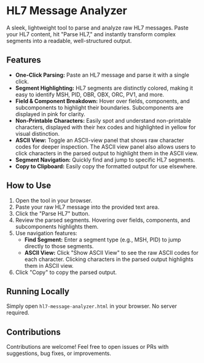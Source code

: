 # HL7 Message Analyzer

A sleek, lightweight tool to parse and analyze raw HL7 messages. Paste your HL7 content, hit "Parse HL7," and instantly transform complex segments into a readable, well-structured output.

## Features

- **One-Click Parsing:** Paste an HL7 message and parse it with a single click.
- **Segment Highlighting:** HL7 segments are distinctly colored, making it easy to identify MSH, PID, OBR, OBX, ORC, PV1, and more.
- **Field & Component Breakdown:** Hover over fields, components, and subcomponents to highlight their boundaries. Subcomponents are displayed in pink for clarity.
- **Non-Printable Characters:** Easily spot and understand non-printable characters, displayed with their hex codes and highlighted in yellow for visual distinction.
- **ASCII View:** Toggle an ASCII-view panel that shows raw character codes for deeper inspection. The ASCII view panel also allows users to click characters in the parsed output to highlight them in the ASCII view.
- **Segment Navigation:** Quickly find and jump to specific HL7 segments.
- **Copy to Clipboard:** Easily copy the formatted output for use elsewhere.

## How to Use

1. Open the tool in your browser.
2. Paste your raw HL7 message into the provided text area.
3. Click the "Parse HL7" button.
4. Review the parsed segments. Hovering over fields, components, and subcomponents highlights them.
5. Use navigation features:
   - **Find Segment:** Enter a segment type (e.g., MSH, PID) to jump directly to those segments.
   - **ASCII View:** Click "Show ASCII View" to see the raw ASCII codes for each character. Clicking characters in the parsed output highlights them in ASCII view.
6. Click "Copy" to copy the parsed output.

## Running Locally

Simply open `hl7-message-analyzer.html` in your browser. No server required.

## Contributions

Contributions are welcome! Feel free to open issues or PRs with suggestions, bug fixes, or improvements.